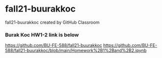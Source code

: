 # fall21-buurakkoc
fall21-buurakkoc created by GitHub Classroom
### Burak Koc HW1-2 link is below
https://github.com/BU-FE-588/fall21-buurakkoc 
https://github.com/BU-FE-588/fall21-buurakkoc/blob/main/Homework%2B1%2Band%2B2.ipynb
